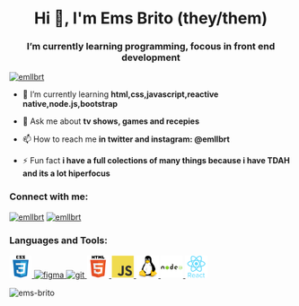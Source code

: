 <h1 align="center">Hi 👋, I'm Ems Brito (they/them)</h1>
<h3 align="center">I’m currently learning programming, focous in front end development</h3>

<p align="left"> <a href="https://twitter.com/emllbrt" target="blank"><img src="https://img.shields.io/twitter/follow/emllbrt?logo=twitter&style=for-the-badge" alt="emllbrt" /></a> </p>

- 🌱 I’m currently learning **html,css,javascript,reactive native,node.js,bootstrap**

- 💬 Ask me about **tv shows, games and recepies**

- 📫 How to reach me **in twitter and instagram: @emllbrt**

- ⚡ Fun fact **i have a full colections of many things because i have TDAH and its a lot hiperfocus**

<h3 align="left">Connect with me:</h3>
<p align="left">
<a href="https://twitter.com/emllbrt" target="blank"><img align="center" src="https://raw.githubusercontent.com/rahuldkjain/github-profile-readme-generator/master/src/images/icons/Social/twitter.svg" alt="emllbrt" height="30" width="40" /></a>
<a href="https://instagram.com/emllbrt" target="blank"><img align="center" src="https://raw.githubusercontent.com/rahuldkjain/github-profile-readme-generator/master/src/images/icons/Social/instagram.svg" alt="emllbrt" height="30" width="40" /></a>
</p>

<h3 align="left">Languages and Tools:</h3>
<p align="left"> <a href="https://www.w3schools.com/css/" target="_blank" rel="noreferrer"> <img src="https://raw.githubusercontent.com/devicons/devicon/master/icons/css3/css3-original-wordmark.svg" alt="css3" width="40" height="40"/> </a> <a href="https://www.figma.com/" target="_blank" rel="noreferrer"> <img src="https://www.vectorlogo.zone/logos/figma/figma-icon.svg" alt="figma" width="40" height="40"/> </a> <a href="https://git-scm.com/" target="_blank" rel="noreferrer"> <img src="https://www.vectorlogo.zone/logos/git-scm/git-scm-icon.svg" alt="git" width="40" height="40"/> </a> <a href="https://www.w3.org/html/" target="_blank" rel="noreferrer"> <img src="https://raw.githubusercontent.com/devicons/devicon/master/icons/html5/html5-original-wordmark.svg" alt="html5" width="40" height="40"/> </a> <a href="https://developer.mozilla.org/en-US/docs/Web/JavaScript" target="_blank" rel="noreferrer"> <img src="https://raw.githubusercontent.com/devicons/devicon/master/icons/javascript/javascript-original.svg" alt="javascript" width="40" height="40"/> </a> <a href="https://www.linux.org/" target="_blank" rel="noreferrer"> <img src="https://raw.githubusercontent.com/devicons/devicon/master/icons/linux/linux-original.svg" alt="linux" width="40" height="40"/> </a> <a href="https://nodejs.org" target="_blank" rel="noreferrer"> <img src="https://raw.githubusercontent.com/devicons/devicon/master/icons/nodejs/nodejs-original-wordmark.svg" alt="nodejs" width="40" height="40"/> </a> <a href="https://reactjs.org/" target="_blank" rel="noreferrer"> <img src="https://raw.githubusercontent.com/devicons/devicon/master/icons/react/react-original-wordmark.svg" alt="react" width="40" height="40"/> </a> </p>

<p><img align="center" src="https://github-readme-stats.vercel.app/api/top-langs?username=ems-brito&show_icons=true&locale=en&layout=compact" alt="ems-brito" /></p>
